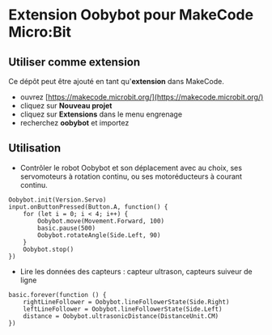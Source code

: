 # Extension Oobybot pour MakeCode Micro:Bit

## Utiliser comme extension

Ce dépôt peut être ajouté en tant qu'**extension** dans MakeCode.

* ouvrez [https://makecode.microbit.org/](https://makecode.microbit.org/)
* cliquez sur **Nouveau projet**
* cliquez sur **Extensions** dans le menu engrenage
* recherchez **oobybot** et importez

## Utilisation

* Contrôler le robot Oobybot et son déplacement avec au choix, ses servomoteurs à rotation continu, ou ses motoréducteurs à courant continu.

```blocks
Oobybot.init(Version.Servo)
input.onButtonPressed(Button.A, function() {
	for (let i = 0; i < 4; i++) {
		Oobybot.move(Movement.Forward, 100)
		basic.pause(500)
		Oobybot.rotateAngle(Side.Left, 90)
	}
	Oobybot.stop()
})
```

* Lire les données des capteurs : capteur ultrason, capteurs suiveur de ligne

```blocks
basic.forever(function () {
	rightLineFollower = Oobybot.lineFollowerState(Side.Right)
	leftLineFollower = Oobybot.lineFollowerState(Side.Left)
	distance = Oobybot.ultrasonicDistance(DistanceUnit.CM)
})
```
